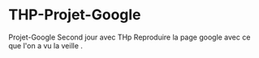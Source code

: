 # THP-Projet-Google
Projet-Google
Second jour avec THp
Reproduire la page google avec ce que l'on a vu la veille . 
